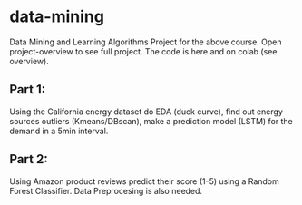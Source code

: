 # data-mining
Data Mining and Learning Algorithms
Project for the above course.
Open project-overview to see full project. The code is here and on colab (see overview).

## Part 1:
Using the California energy dataset do EDA (duck curve), find out energy sources outliers (Kmeans/DBscan), make a prediction model (LSTM) for the demand in a 5min interval.
## Part 2: 
Using Amazon product reviews predict their score (1-5) using a Random Forest Classifier. Data Preprocesing is also needed.
